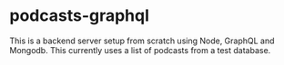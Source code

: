 # podcasts-graphql
This is a backend server setup from scratch using Node, GraphQL and Mongodb.
This currently uses a list of podcasts from a test database.
